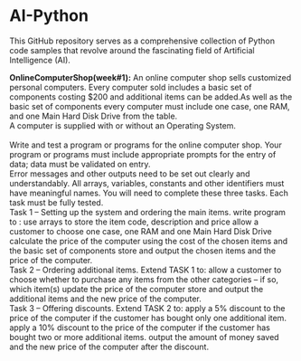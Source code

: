 # AI-Python
This GitHub repository serves as a comprehensive collection of Python  code samples that revolve around the fascinating field of Artificial Intelligence (AI).

<b>OnlineComputerShop(week#1):</b>
An online computer shop sells customized personal computers. Every
computer sold includes a basic set of components costing $200 and
additional items can be added.As well as the basic set of components every computer must include one case, one RAM, and one Main Hard Disk Drive from the table.<br>
A computer is supplied with or without an Operating System.<br><br>
Write and test a program or programs for the online computer shop.
Your program or programs must include appropriate prompts for the entry of
data; data must be validated on entry.<br>
Error messages and other outputs need to be set out clearly and understandably.
All arrays, variables, constants and other identifiers must have meaningful names.
You will need to complete these three tasks. Each task must be fully tested.<br>
Task 1 – Setting up the system and ordering the main items.
write program to :
use arrays to store the item code, description and price
allow a customer to choose one case, one RAM and one Main Hard Disk Drive
calculate the price of the computer using the cost of the chosen items and the
basic set of components
store and output the chosen items and the price of the computer.<br>
Task 2 – Ordering additional items.
Extend TASK 1 to:
allow a customer to choose whether to purchase any items from the other
categories – if so, which item(s)
update the price of the computer
store and output the additional items and the new price of the computer.<br>
Task 3 – Offering discounts.
Extend TASK 2 to:
apply a 5% discount to the price of the computer if the customer has bought only
one additional item.
apply a 10% discount to the price of the computer if the customer has bought two
or more additional items.
output the amount of money saved and the new price of the computer after the
discount.
